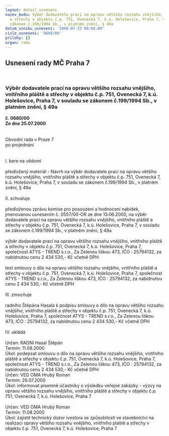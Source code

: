 ```yaml
---
layout: detail_usneseni
nazev_bodu: Výběr dodavatele prací na opravu většího rozsahu vnějšího, vnitřního pláště
  a střechy v objektu č.p. 751, Ovenecká 7, k.ú. Holešovice, Praha 7, v souladu se
  zákonem č.199/1994 Sb., v platném znění, § 49a
datum_vzniku_usneseni: '2000-07-25 00:00:00'
cislo_usneseni: '0680/00'
prilohy: []
organ: rada
---
```

<div id="ucUsn_pList" class="usn">
	<span><h2>Usnesení rady MČ Praha 7 </h2>
<br></span><div class="standBody">
<span><h3>Výběr dodavatele prací na opravu většího rozsahu vnějšího, vnitřního pláště a střechy v objektu č.p. 751, Ovenecká 7, k.ú. Holešovice, Praha 7, v souladu se zákonem č.199/1994 Sb., v platném znění, § 49a</h3></span><div class="center">
		<strong>č. 0680/00</strong><br>
	</div>
<div class="center">
		<strong>Ze dne 25.07.2000</strong><br><br>
	</div>     <br>Obvodní rada v Praze 7<br>po projednání<br><br><br>I.	bere na vědomí<br><br> předložený materiál - Návrh na výběr dodavatele prací na opravu většího rozsahu vnějšího, vnitřního pláště a střechy v objektu č.p. 751, Ovenecká 7, k.ú. Holešovice, Praha 7, v souladu se zákonem č.199/1994 Sb., v platném znění, § 49a<br><br>II.	schvaluje <br><br>předloženou zprávu komise pro posouzení a hodnocení nabídek, jmenovanou usnesením č. 0557/00-OR ze dne 13.06.2000, na výběr dodavatele prací na opravu většího rozsahu vnějšího, vnitřního pláště a střechy v objektu č.p. 751, Ovenecká 7, k.ú. Holešovice, Praha 7, v souladu se zákonem č.199/1994 Sb., v platném znění, § 49a<br><br>výběr dodavatele prací na opravu většího rozsahu vnějšího, vnitřního pláště a střechy v objektu č.p. 751, Ovenecká 7, k.ú. Holešovice, Praha 7, společnost ATYS - TREND s.r.o., Za Zelenou liškou 473, IČO : 25794132, za nabídnutou cenu 2 434 530,- Kč včetně DPH<br><br>text smlouvy o dílo na opravu většího rozsahu vnějšího, vnitřního pláště a střechy v objektu č.p. 751, Ovenecká 7, k.ú. Holešovice, Praha 7, společnost ATYS - TREND s.r.o., Za Zelenou liškou 473, IČO : 25794132, za nabídnutou cenu 2 434 530,- Kč včetně DPH<br><br>III.	zmocňuje <br><br>radního Štěpána Hasala k podpisu smlouvy o dílo na opravu většího rozsahu vnějšího, vnitřního pláště a střechy v objektu č.p. 751, Ovenecká 7, k.ú. Holešovice, Praha 7, společnost ATYS - TREND s.r.o., Za Zelenou liškou 473, IČO : 25794132, za nabídnutou cenu 2 434 530,- Kč včetně DPH<br><br>IV.	ukládá <br><br> Určen:	     	RADNI Hasal Štěpán<br>Termín: 11.08.2000<br>Úkol:	podepsat smlouvu o dílo na opravu většího rozsahu vnějšího, vnitřního pláště a střechy v objektu č.p. 751, Ovenecká 7, k.ú. Holešovice, Praha 7, společnost ATYS - TREND s.r.o., Za Zelenou liškou 473, IČO : 25794132, za nabídnutou cenu 2 434 530,- Kč včetně DPH<br>  Určen:	     	VED OMA Hrubý Roman<br>Termín: 26.07.2000<br>Úkol:	informovat písemně účastníky o výsledku veřejné zakázky - výzvy na opravu většího rozsahu vnějšího, vnitřního pláště a střechy v objektu č.p. 751, Ovenecká 7, k.ú. Holešovice, Praha 7<br> <br> Určen:	     	VED OMA Hrubý Roman<br>Termín: 11.08.2000<br>Úkol:	zajistit technický dozor ivestora se způsobilostí ve stavebníctví na realizaci opravy  většího rozsahu vnějšího, vnitřního pláště a střechy v objektu č.p. 751, Ovenecká 7, k.ú. Holešovice, Praha 7<br> </div>
</div>